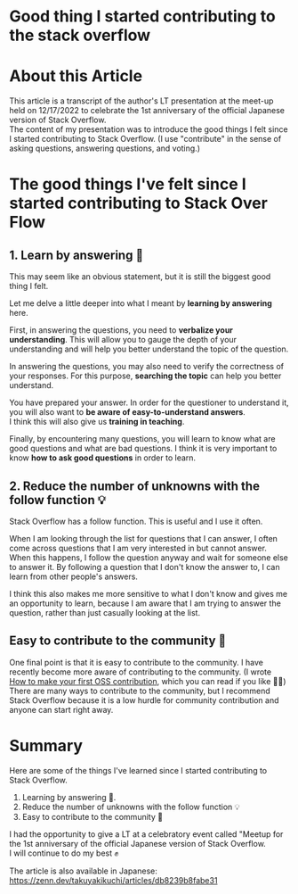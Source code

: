 # Good thing I started contributing to the stack overflow

# About this Article

This article is a transcript of the author's LT presentation at the meet-up held on 12/17/2022 to celebrate the 1st anniversary of the official Japanese version of Stack Overflow. <br>
The content of my presentation was to introduce the good things I felt since I started contributing to Stack Overflow. (I use "contribute" in the sense of asking questions, answering questions, and voting.)

# The good things I've felt since I started contributing to Stack Over Flow

## 1\. Learn by answering 📖

This may seem like an obvious statement, but it is still the biggest good thing I felt.

Let me delve a little deeper into what I meant by **learning by answering** here.

First, in answering the questions, you need to **verbalize your understanding**. 
This will allow you to gauge the depth of your understanding and will help you better understand the topic of the question.

In answering the questions, you may also need to verify the correctness of your responses. For this purpose, **searching the topic** can help you better understand.

You have prepared your answer. In order for the questioner to understand it, you will also want to **be aware of easy-to-understand answers**.<br>
I think this will also give us **training in teaching**.

Finally, by encountering many questions, you will learn to know what are good questions and what are bad questions. I think it is very important to know **how to ask good questions** in order to learn.

## 2\. Reduce the number of unknowns with the follow function 💡

Stack Overflow has a follow function. This is useful and I use it often.

When I am looking through the list for questions that I can answer, I often come across questions that I am very interested in but cannot answer. When this happens, I follow the question anyway and wait for someone else to answer it. By following a question that I don't know the answer to, I can learn from other people's answers.

I think this also makes me more sensitive to what I don't know and gives me an opportunity to learn, because I am aware that I am trying to answer the question, rather than just casually looking at the list.

## Easy to contribute to the community 🙌

One final point is that it is easy to contribute to the community. I have recently become more aware of contributing to the community. (I wrote [How to make your first OSS contribution](https://takuyakikuchi.tech/how-to-make-your-first-oss-contribution), which you can read if you like 🙇🏻)<br>
There are many ways to contribute to the community, but I recommend Stack Overflow because it is a low hurdle for community contribution and anyone can start right away.

# Summary

Here are some of the things I've learned since I started contributing to Stack Overflow.

1.  Learning by answering 📖.
2.  Reduce the number of unknowns with the follow function 💡
3.  Easy to contribute to the community 🙌
    
I had the opportunity to give a LT at a celebratory event called "Meetup for the 1st anniversary of the official Japanese version of Stack Overflow. <br>
I will continue to do my best ✊

The article is also available in Japanese: https://zenn.dev/takuyakikuchi/articles/db8239b8fabe31
